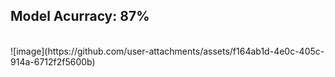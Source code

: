## Model Acurracy: 87% <br>
<br>
![image](https://github.com/user-attachments/assets/f164ab1d-4e0c-405c-914a-6712f2f5600b)

